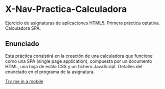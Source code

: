 # X-Nav-Practica-Calculadora
Ejercicio de asignaturas de aplicaciones HTML5. Primera práctica optativa. Calculadora SPA.

## Enunciado

Esta práctica consistirá en la creación de una calculadora que funcione como una SPA (single page application), compuesta por un documento HTML, una hoja de estilo CSS y un fichero JavaScript. Detalles del enunciado en el programa de la asignatura.

[Try me in a mobile](https://jgmatu.github.io/X-Nav-Practica-Calculadora/calculadora.html)
